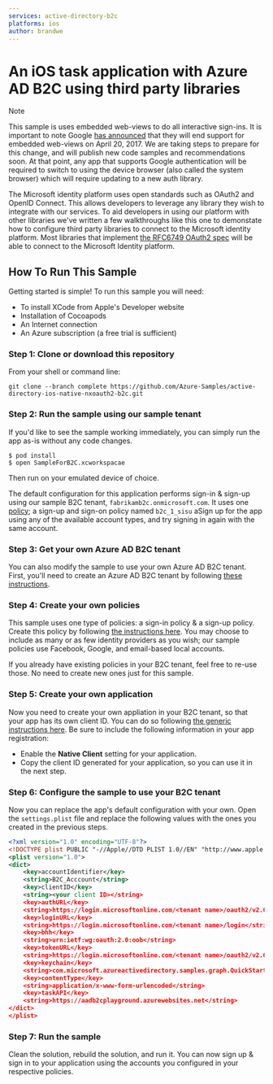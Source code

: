 ```yaml
---
services: active-directory-b2c
platforms: ios
author: brandwe
---
```


# An iOS task application with Azure AD B2C using third party libraries

> [!NOTE]
> This sample is uses embedded web-views to do all interactive sign-ins. It is important to note Google [has announced](https://developers.googleblog.com/2016/08/modernizing-oauth-interactions-in-native-apps.html) that they will end support for embedded web-views on April 20, 2017.  We are taking steps to prepare for this change, and will publish new code samples and recommendations soon.  At that point, any app that supports Google authentication will be required to switch to using the device browser (also called the system browser) which will require updating to a new auth library.  
> 
>

The Microsoft identity platform uses open standards such as OAuth2 and OpenID Connect. This allows developers to leverage any library they wish to integrate with our services. To aid developers in using our platform with other libraries we've written a few walkthroughs like this one to demonstate how to configure third party libraries to connect to the Microsoft identity platform. Most libraries that implement [the RFC6749 OAuth2 spec](https://tools.ietf.org/html/rfc6749) will be able to connect to the Microsoft Identity platform.

## How To Run This Sample

Getting started is simple! To run this sample you will need:

- To install XCode from Apple's Developer website
- Installation of Cocoapods
- An Internet connection
- An Azure subscription (a free trial is sufficient)

### Step 1:  Clone or download this repository

From your shell or command line:

`git clone --branch complete https://github.com/Azure-Samples/active-directory-ios-native-nxoauth2-b2c.git`

### Step 2: Run the sample using our sample tenant

If you'd like to see the sample working immediately, you can simply run the app as-is without any code changes.

```
$ pod install
$ open SampleForB2C.xcworkspacae
```
Then run on your emulated device of choice.

The default configuration for this application performs sign-in & sign-up using our sample B2C tenant, `fabrikamb2c.onmicrosoft.com`.  It uses one [policy](https://azure.microsoft.com/documentation/articles/active-directory-b2c-reference-policies); a sign-up and sign-on policy named `b2c_1_sisu` aSign up for the app using any of the available account types, and try signing in again with the same account.

### Step 3: Get your own Azure AD B2C tenant

You can also modify the sample to use your own Azure AD B2C tenant.  First, you'll need to create an Azure AD B2C tenant by following [these instructions](https://azure.microsoft.com/documentation/articles/active-directory-b2c-get-started).

### Step 4: Create your own policies

This sample uses one type of policies: a sign-in policy & a sign-up policy.  Create this policy by following [the instructions here](https://azure.microsoft.com/documentation/articles/active-directory-b2c-reference-policies).  You may choose to include as many or as few identity providers as you wish; our sample policies use Facebook, Google, and email-based local accounts.

If you already have existing policies in your B2C tenant, feel free to re-use those.  No need to create new ones just for this sample.

### Step 5: Create your own application

Now you need to create your own appliation in your B2C tenant, so that your app has its own client ID.  You can do so following [the generic instructions here](https://azure.microsoft.com/documentation/articles/active-directory-b2c-app-registration).  Be sure to include the following information in your app registration:

- Enable the **Native Client** setting for your application.
- Copy the client ID generated for your application, so you can use it in the next step.

### Step 6: Configure the sample to use your B2C tenant

Now you can replace the app's default configuration with your own.  Open the `settings.plist` file and replace the following values with the ones you created in the previous steps.  

```xml
<?xml version="1.0" encoding="UTF-8"?>
<!DOCTYPE plist PUBLIC "-//Apple//DTD PLIST 1.0//EN" "http://www.apple.com/DTDs/PropertyList-1.0.dtd">
<plist version="1.0">
<dict>
	<key>accountIdentifier</key>
	<string>B2C_Acccount</string>
	<key>clientID</key>
	<string><your client ID></string>
	<key>authURL</key>
	<string>https://login.microsoftonline.com/<tenant name>/oauth2/v2.0/authorize?p=<policy name></string>
	<key>loginURL</key>
	<string>https://login.microsoftonline.com/<tenant name>/login</string>
	<key>bhh</key>
	<string>urn:ietf:wg:oauth:2.0:oob</string>
	<key>tokenURL</key>
	<string>https://login.microsoftonline.com/<tenant name>/oauth2/v2.0/token?p=<policy name></string>
	<key>keychain</key>
	<string>com.microsoft.azureactivedirectory.samples.graph.QuickStart</string>
	<key>contentType</key>
	<string>application/x-www-form-urlencoded</string>
	<key>taskAPI</key>
	<string>https://aadb2cplayground.azurewebsites.net</string>
</dict>
</plist>
```

### Step 7:  Run the sample

Clean the solution, rebuild the solution, and run it.  You can now sign up & sign in to your application using the accounts you configured in your respective policies.
